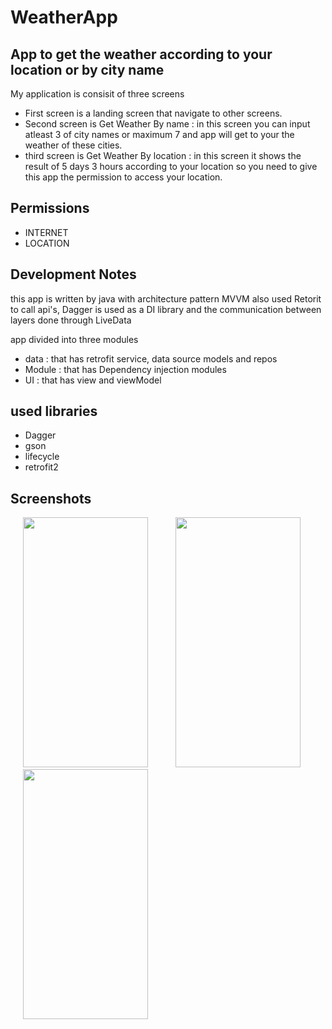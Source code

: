 # WeatherApp

## App to get the weather according to your location or by city name 

My application is consisit of three screens 
- First screen is a landing screen that navigate to other screens.
- Second screen is Get Weather By name : in this screen you can input atleast 3 of city names or maximum 7 and app will get to your the weather of these cities.
- third screen is Get Weather By location : in this screen it shows the result of 5 days 3 hours according to your location so you need to give this app the permission to access your location.

## Permissions

- INTERNET
- LOCATION


## Development Notes

this app is written by java with architecture pattern MVVM also used Retorit to call api's, Dagger is used as a DI library and the communication between layers done through LiveData

app divided into three modules
- data   : that has retrofit service, data source models and repos
- Module : that has Dependency injection modules
- UI     : that has view and viewModel

## used libraries
- Dagger
- gson
- lifecycle
- retrofit2

## Screenshots

<p float="left" >

<img src="https://user-images.githubusercontent.com/37122820/133034920-9b77c8b1-d0ef-42d8-8b5e-2babc403c9f3.jpg" width="200" height="400" hspace="20">

<img src="https://user-images.githubusercontent.com/37122820/133035133-d40294c9-37ad-43cb-bedd-a749d98606f2.jpg" width="200" height="400" hspace="20">
      
<img src="https://user-images.githubusercontent.com/37122820/133038865-c219d0fe-d1af-4d23-82c7-9e26fad7b03b.jpg" width="200" height="400" hspace="20">
     
</p>


